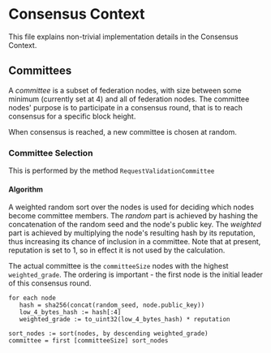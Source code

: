# Consensus Context
This file explains non-trivial implementation details in the Consensus Context.

## Committees
A *committee* is a subset of federation nodes, with size between some minimum (currently set at 4) and all of federation nodes.
The committee nodes' purpose is to participate in a consensus round, that is to reach consensus for a specific block height.

When consensus is reached, a new committee is chosen at random.

### Committee Selection

This is performed by the method `RequestValidationCommittee`

#### Algorithm
A weighted random sort over the nodes is used for deciding which nodes become committee members.
The *random* part is achieved by hashing the concatenation of the random seed and the node's public key.
The *weighted* part is achieved by multiplying the node's resulting hash by its reputation,
thus increasing its chance of inclusion in a committee.
Note that at present, reputation is set to 1, so in effect it is not used by the calculation.

The actual committee is the `committeeSize` nodes with the highest `weighted_grade`.
The ordering is important - the first node is the initial leader of this consensus round.

```
for each node
   hash = sha256(concat(random_seed, node.public_key))
   low_4_bytes_hash := hash[:4]
   weighted_grade := to_uint32(low_4_bytes_hash) * reputation

sort_nodes := sort(nodes, by descending weighted_grade)
committee = first [committeeSize] sort_nodes

```

